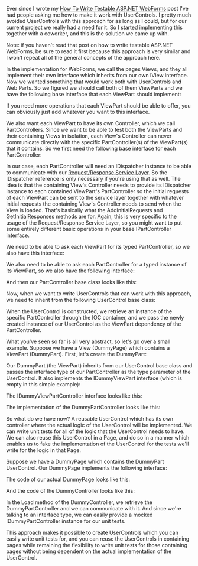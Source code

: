 Ever since I wrote my <a href="/blog/2008/07/how-to-write-testable-aspnet-webforms/">How To Write Testable ASP.NET WebForms</a> post I've had people asking me how to make it work with UserControls.  I pretty much avoided UserControls with this approach for as long as I could, but for our current project we really had a need for it.  So I started implementing this together with a coworker, and this is the solution we came up with.

Note: if you haven't read that post on how to write testable ASP.NET WebForms, be sure to read it first because this approach is very similar and I won't repeat all of the general concepts of the approach here.

In the implementation for WebForms, we call the pages Views, and they all implement their own interface which inherits from our own IView interface. Now we wanted something that would work both with UserControls and Web Parts.  So we figured we should call both of them ViewParts and we have the following base interface that each ViewPart should implement:

<script src="https://gist.github.com/3684062.js?file=s1.cs"></script>

If you need more operations that each ViewPart should be able to offer, you can obviously just add whatever you want to this interface.

We also want each ViewPart to have its own Controller, which we call PartControllers.  Since we want to be able to test both the ViewParts and their containing Views in isolation, each View's Controller can never communicate directly with the specific PartController(s) of the ViewPart(s) that it contains. So we first need the following base interface for each PartController:

<script src="https://gist.github.com/3684062.js?file=s2.cs"></script>

In our case, each PartController will need an IDispatcher instance to be able to communicate with our <a href="/blog/2008/07/the-request-response-service-layer/">Request/Response Service Layer</a>.  So the IDispatcher reference is only necessary if you're using that as well.  The idea is that the containing View's Controller needs to provide its IDispatcher instance to each contained ViewPart's PartController so the initial requests of each ViewPart can be sent to the service layer together with whatever initial requests the containing View's Controller needs to send when the View is loaded.  That's basically what the AddInitialRequests and GetInitialResponses methods are for. Again, this is very specific to the usage of the Request/Response Service Layer, so you might want to put some entirely different basic operations in your base IPartController interface.

We need to be able to ask each ViewPart for its typed PartController, so we also have this interface:

<script src="https://gist.github.com/3684062.js?file=s3.cs"></script>

We also need to be able to ask each PartController for a typed instance of its ViewPart, so we also have the following interface:

<script src="https://gist.github.com/3684062.js?file=s4.cs"></script>

And then our PartController base class looks like this:

<script src="https://gist.github.com/3684062.js?file=s5.cs"></script>

Now, when we want to write UserControls that can work with this approach, we need to inherit from the following UserControl base class:

<script src="https://gist.github.com/3684062.js?file=s6.cs"></script>

When the UserControl is constructed, we retrieve an instance of the specific PartController through the IOC container, and we pass the newly created instance of our UserControl as the ViewPart dependency of the PartController.

What you've seen so far is all very abstract, so let's go over a small example.  Suppose we have a View (DummyPage) which contains a ViewPart (DummyPart).  First, let's create the DummyPart:

<script src="https://gist.github.com/3684062.js?file=s7.cs"></script>

Our DummyPart (the ViewPart) inherits from our UserControl base class and passes the interface type of our PartController as the type parameter of the UserControl.  It also implements the IDummyViewPart interface (which is empty in this simple example):

<script src="https://gist.github.com/3684062.js?file=s8.cs"></script>

The IDummyViewPartController interface looks like this:

<script src="https://gist.github.com/3684062.js?file=s9.cs"></script>

The implementation of the DummyPartController looks like this:

<script src="https://gist.github.com/3684070.js?file=s1.cs"></script>

So what do we have now? A reusable UserControl which has its own controller where the actual logic of the UserControl will be implemented.  We can write unit tests for all of the logic that the UserControl needs to have.  We can also reuse this UserControl in a Page, and do so in a manner which enables us to fake the implementation of the UserControl for the tests we'll write for the logic in that Page.

Suppose we have a DummyPage which contains the DummyPart UserControl. Our DummyPage implements the following interface:

<script src="https://gist.github.com/3684070.js?file=s2.cs"></script>

The code of our actual DummyPage looks like this:

<script src="https://gist.github.com/3684070.js?file=s3.cs"></script>

And the code of the DummyController looks like this:

<script src="https://gist.github.com/3684070.js?file=s4.cs"></script>

In the Load method of the DummyController, we retrieve the DummyPartController and we can communicate with it.  And since we're talking to an interface type, we can easily provide a mocked IDummyPartController instance for our unit tests.

This approach makes it possible to create UserControls which you can easily write unit tests for, and you can reuse the UserControls in containing pages while remaining the flexibility to write unit tests for those containing pages without being dependent on the actual implementation of the UserControl.
